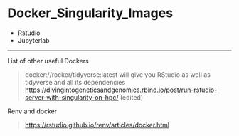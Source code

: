 # Docker_Singularity_Images


- Rstudio 
- Jupyterlab 



---

List of other useful Dockers

> docker://rocker/tidyverse:latest will give you RStudio as well as tidyverse and all its dependencies
> https://divingintogeneticsandgenomics.rbind.io/post/run-rstudio-server-with-singularity-on-hpc/ (edited) 

Renv and docker 

> https://rstudio.github.io/renv/articles/docker.html
